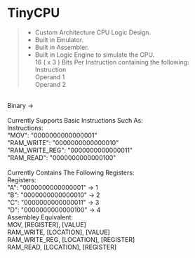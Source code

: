 # TinyCPU
 > -  Custom Architecture CPU Logic Design.<br />
 > - Built in Emulator.<br />
 > - Built in Assembler.<br />
 > - Built in Logic Engine to simulate the CPU.<br />
 16 ( x 3 ) Bits Per Instruction containing the following:<br />
 Instruction<br />
 Operand 1<br />
 Operand 2<br />
<br />
 Binary -><br />
 <br />
 Currently Supports Basic Instructions Such As:<br />
 Instructions:<br />
     "MOV": "0000000000000001"<br />
     "RAM_WRITE": "0000000000000010"<br />
     "RAM_WRITE_REG": "0000000000000011"<br />
     "RAM_READ": "0000000000000100"<br />
<br />
 Currently Contains The Following Registers:<br />
 Registers:<br />
     "A": "0000000000000001" -> 1<br />
     "B": "0000000000000010" -> 2<br />
     "C": "0000000000000011" -> 3<br />
     "D": "0000000000000100" -> 4<br />
 Assembley Equivalent: <br />
 MOV, [REGISTER], [VALUE]<br />
 RAM_WRITE, [LOCATION], [VALUE]<br />
 RAM_WRITE_REG, [LOCATION], [REGISTER]<br />
 RAM_READ, [LOCATION], [REGISTER] <br />
